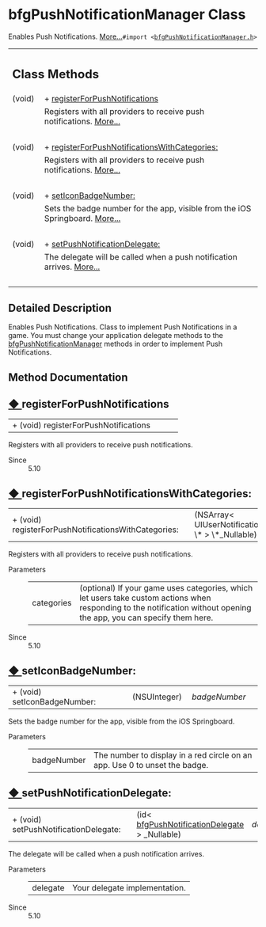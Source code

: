 # bfgPushNotificationManager Class 

<div class="contents">Enables Push Notifications.    <a href="interfacebfg_push_notification_manager.html#details">More...</a><code>#import &lt;<a class="el" href="bfg_push_notification_manager_8h_source.html">bfgPushNotificationManager.h</a>&gt;</code><table class="memberdecls"><tr class="heading"><td colspan="2"><h2 class="groupheader"><a id="pub-static-methods" name="pub-static-methods"></a> Class Methods</h2></td></tr><tr class="memitem:adc8ef2d435b41dc5403e5d082fb064a1"><td class="memItemLeft" align="right" valign="top">(void)&#160;</td><td class="memItemRight" valign="bottom">+ <a class="el" href="interfacebfg_push_notification_manager.html#adc8ef2d435b41dc5403e5d082fb064a1">registerForPushNotifications</a></td></tr><tr class="memdesc:adc8ef2d435b41dc5403e5d082fb064a1"><td class="mdescLeft">&#160;</td><td class="mdescRight">Registers with all providers to receive push notifications.  <a href="interfacebfg_push_notification_manager.html#adc8ef2d435b41dc5403e5d082fb064a1">More...</a><br /></td></tr><tr class="separator:adc8ef2d435b41dc5403e5d082fb064a1"><td class="memSeparator" colspan="2">&#160;</td></tr><tr class="memitem:a9e56bf5f669bbd53070ccc5fccf24d33"><td class="memItemLeft" align="right" valign="top">(void)&#160;</td><td class="memItemRight" valign="bottom">+ <a class="el" href="interfacebfg_push_notification_manager.html#a9e56bf5f669bbd53070ccc5fccf24d33">registerForPushNotificationsWithCategories:</a></td></tr><tr class="memdesc:a9e56bf5f669bbd53070ccc5fccf24d33"><td class="mdescLeft">&#160;</td><td class="mdescRight">Registers with all providers to receive push notifications.  <a href="interfacebfg_push_notification_manager.html#a9e56bf5f669bbd53070ccc5fccf24d33">More...</a><br /></td></tr><tr class="separator:a9e56bf5f669bbd53070ccc5fccf24d33"><td class="memSeparator" colspan="2">&#160;</td></tr><tr class="memitem:a5ca7d613a7b55fde586205b32e3be2ad"><td class="memItemLeft" align="right" valign="top">(void)&#160;</td><td class="memItemRight" valign="bottom">+ <a class="el" href="interfacebfg_push_notification_manager.html#a5ca7d613a7b55fde586205b32e3be2ad">setIconBadgeNumber:</a></td></tr><tr class="memdesc:a5ca7d613a7b55fde586205b32e3be2ad"><td class="mdescLeft">&#160;</td><td class="mdescRight">Sets the badge number for the app, visible from the iOS Springboard.  <a href="interfacebfg_push_notification_manager.html#a5ca7d613a7b55fde586205b32e3be2ad">More...</a><br /></td></tr><tr class="separator:a5ca7d613a7b55fde586205b32e3be2ad"><td class="memSeparator" colspan="2">&#160;</td></tr><tr class="memitem:a87d7868876e47a0e378940b48b646dd8"><td class="memItemLeft" align="right" valign="top">(void)&#160;</td><td class="memItemRight" valign="bottom">+ <a class="el" href="interfacebfg_push_notification_manager.html#a87d7868876e47a0e378940b48b646dd8">setPushNotificationDelegate:</a></td></tr><tr class="memdesc:a87d7868876e47a0e378940b48b646dd8"><td class="mdescLeft">&#160;</td><td class="mdescRight">The delegate will be called when a push notification arrives.  <a href="interfacebfg_push_notification_manager.html#a87d7868876e47a0e378940b48b646dd8">More...</a><br /></td></tr><tr class="separator:a87d7868876e47a0e378940b48b646dd8"><td class="memSeparator" colspan="2">&#160;</td></tr></table><a name="details" id="details"></a><h2 class="groupheader">Detailed Description</h2><div class="textblock">Enables Push Notifications. Class to implement Push Notifications in a game. You must change your application delegate methods to the <a class="el" href="interfacebfg_push_notification_manager.html" title="Enables Push Notifications.">bfgPushNotificationManager</a> methods in order to implement Push Notifications. </div><h2 class="groupheader">Method Documentation</h2><a id="adc8ef2d435b41dc5403e5d082fb064a1" name="adc8ef2d435b41dc5403e5d082fb064a1"></a><h2 class="memtitle"><span class="permalink"><a href="#adc8ef2d435b41dc5403e5d082fb064a1">&#9670;&nbsp;</a></span>registerForPushNotifications</h2><div class="memitem"><div class="memproto"><table class="memname"><tr><td class="memname">+ (void) registerForPushNotifications </td><td></td><td class="paramname"></td><td></td></tr></table></div><div class="memdoc">Registers with all providers to receive push notifications. <dl class="section since"><dt>Since</dt><dd>5.10 </dd></dl></div></div><a id="a9e56bf5f669bbd53070ccc5fccf24d33" name="a9e56bf5f669bbd53070ccc5fccf24d33"></a><h2 class="memtitle"><span class="permalink"><a href="#a9e56bf5f669bbd53070ccc5fccf24d33">&#9670;&nbsp;</a></span>registerForPushNotificationsWithCategories:</h2><div class="memitem"><div class="memproto"><table class="memname"><tr><td class="memname">+ (void) registerForPushNotificationsWithCategories: </td><td></td><td class="paramtype">(NSArray&lt; UIUserNotificationCategory \* &gt; \*_Nullable)&#160;</td><td class="paramname"><em>categories</em></td><td></td></tr></table></div><div class="memdoc">Registers with all providers to receive push notifications. <dl class="params"><dt>Parameters</dt><dd><table class="params"><tr><td class="paramname">categories</td><td>(optional) If your game uses categories, which let users take custom actions when responding to the notification without opening the app, you can specify them here.</td></tr></table></dd></dl><dl class="section since"><dt>Since</dt><dd>5.10 </dd></dl></div></div><a id="a5ca7d613a7b55fde586205b32e3be2ad" name="a5ca7d613a7b55fde586205b32e3be2ad"></a><h2 class="memtitle"><span class="permalink"><a href="#a5ca7d613a7b55fde586205b32e3be2ad">&#9670;&nbsp;</a></span>setIconBadgeNumber:</h2><div class="memitem"><div class="memproto"><table class="memname"><tr><td class="memname">+ (void) setIconBadgeNumber: </td><td></td><td class="paramtype">(NSUInteger)&#160;</td><td class="paramname"><em>badgeNumber</em></td><td></td></tr></table></div><div class="memdoc">Sets the badge number for the app, visible from the iOS Springboard. <dl class="params"><dt>Parameters</dt><dd><table class="params"><tr><td class="paramname">badgeNumber</td><td>The number to display in a red circle on an app. Use 0 to unset the badge. </td></tr></table></dd></dl></div></div><a id="a87d7868876e47a0e378940b48b646dd8" name="a87d7868876e47a0e378940b48b646dd8"></a><h2 class="memtitle"><span class="permalink"><a href="#a87d7868876e47a0e378940b48b646dd8">&#9670;&nbsp;</a></span>setPushNotificationDelegate:</h2><div class="memitem"><div class="memproto"><table class="memname"><tr><td class="memname">+ (void) setPushNotificationDelegate: </td><td></td><td class="paramtype">(id&lt; <a class="el" href="protocolbfg_push_notification_delegate-p.html">bfgPushNotificationDelegate</a> &gt; _Nullable)&#160;</td><td class="paramname"><em>delegate</em></td><td></td></tr></table></div><div class="memdoc">The delegate will be called when a push notification arrives. <dl class="params"><dt>Parameters</dt><dd><table class="params"><tr><td class="paramname">delegate</td><td>Your delegate implementation.</td></tr></table></dd></dl><dl class="section since"><dt>Since</dt><dd>5.10 </dd></dl></div></div></div> 
